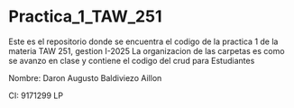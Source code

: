 # Practica_1_TAW_251
Este es el repositorio donde se encuentra el codigo de la practica 1 de la materia TAW 251, gestion I-2025
La organizacion de las carpetas es como se avanzo en clase y contiene el codigo del crud para Estudiantes

Nombre: Daron Augusto Baldiviezo Aillon

CI: 9171299 LP
